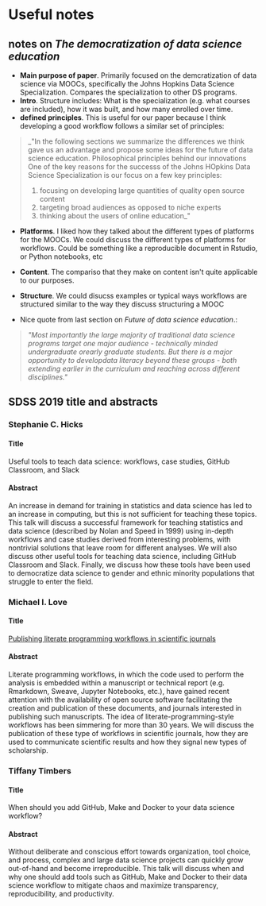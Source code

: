 # Useful notes 

## notes on _The democratization of data science education_

* **Main purpose of paper**. Primarily focused on the demcratization of data science via MOOCs, specifically the Johns Hopkins Data Science Specialization. Compares the specialization to other DS programs. 
* **Intro**. Structure includes: What is the specialization (e.g. what courses are included), how it was built, and how many enrolled over time. 
* **defined principles**. This is useful for our paper because I think developing a good workflow follows a similar set of principles: 

> _"In the following sections we summarize the differences we think gave us an advantage and propose some ideas for the future of data science education. 
> Philosophical principles behind our innovations
> One of the key reasons for the successs of the Johns HOpkins Data Science Specialization is our focus on a few key principles: 
> 1. focusing on developing large quantities of quality open source content
> 2. targeting broad audiences as opposed to niche experts
> 3. thinking about the users of online education_"

* **Platforms**. I liked how they talked about the different types of platforms for the MOOCs. We could discuss the different types of platforms for workflows. Could be something like a reproducible document in Rstudio, or Python notebooks, etc
* **Content**. The compariso that they make on content isn't quite applicable to our purposes. 
* **Structure**. We could disucss examples or typical ways workflows are structured similar to the way they discuss structuring a MOOC

* Nice quote from last section on _Future of data science education_.: 
> _"Most​ ​importantly​ ​the​ ​large​ ​majority​ ​of​ ​traditional​ ​data​ ​science​ ​programs​ ​target​ ​one​ ​major audience​ ​-​ ​technically​ ​minded​ ​undergraduate​ ​or​ ​early​ ​graduate​ ​students.​ ​But​ ​there​ ​is​ ​a​ ​major opportunity​ ​to​ ​develop​ ​data​ ​literacy​ ​beyond​ ​these​ ​groups​ ​-​ ​both​ ​extending​ ​earlier​ ​in​ ​the curriculum​ ​and​ ​reaching​ ​across​ ​different​ ​disciplines.​"_

## SDSS 2019 title and abstracts 

### Stephanie C. Hicks 

#### Title 

Useful tools to teach data science: workflows, case studies, GitHub Classroom, and Slack

#### Abstract 

An increase in demand for training in statistics and data science has led to an increase in computing, but this is not sufficient for teaching these topics. This talk will discuss a successful framework for teaching statistics and data science (described by Nolan and Speed in 1999) using in-depth workflows and case studies derived from interesting problems, with nontrivial solutions that leave room for different analyses. We will also discuss other useful tools for teaching data science, including GitHub Classroom and Slack. Finally, we discuss how these tools have been used to democratize data science to gender and ethnic minority populations that struggle to enter the field. 


### Michael I. Love 

#### Title 

[Publishing literate programming workflows in scientific journals](https://bit.ly/prog-lit-workflow)

#### Abstract 

Literate programming workflows, in which the code used to perform the analysis is embedded within a manuscript or technical report (e.g. Rmarkdown, Sweave, Jupyter Notebooks, etc.), have gained recent attention with the availability of open source software facilitating the creation and publication of these documents, and journals interested in publishing such manuscripts. The idea of literate-programming-style workflows has been simmering for more than 30 years. We will discuss the publication of these type of workflows in scientific journals, how they are used to communicate scientific results and how they signal new types of scholarship.


### Tiffany Timbers 

#### Title 

When should you add GitHub, Make and Docker to your data science workflow?

#### Abstract 

Without deliberate and conscious effort towards organization, tool choice, and process, complex and large data science projects can quickly grow out-of-hand and become irreproducible. This talk will discuss when and why one should add tools such as GitHub, Make and Docker to their data science workflow to mitigate chaos and maximize transparency, reproducibility, and productivity. 

